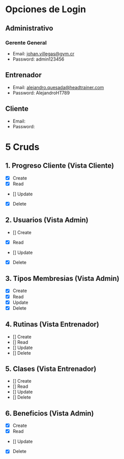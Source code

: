 # Opciones de Login
## Administrativo
### Gerente General
- Email: johan.villegas@gym.cr
- Password: admin123456
## Entrenador
- Email: alejandro.quesada@headtrainer.com
- Password: AlejandroHT789
## Cliente
- Email: 
- Password: 

# 5 Cruds
## 1. Progreso Cliente (Vista Cliente)
- [x] Create
- [x] Read
- [] Update
- [x] Delete
## 2. Usuarios (Vista Admin)
- [] Create
- [x] Read
- [] Update
- [x] Delete
## 3. Tipos Membresias (Vista Admin)
- [x] Create
- [x] Read
- [x] Update
- [x] Delete
## 4. Rutinas (Vista Entrenador)
- [] Create
- [] Read
- [] Update
- [] Delete
## 5. Clases (Vista Entrenador)
- [] Create
- [] Read
- [] Update
- [] Delete
## 6. Beneficios (Vista Admin)
- [x] Create
- [x] Read
- [] Update
- [x] Delete